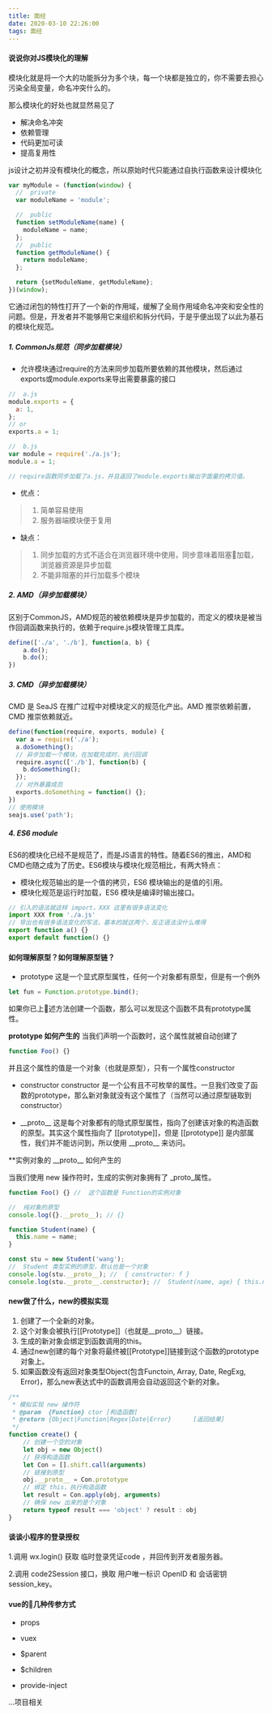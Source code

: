 ```yaml
---
title: 面经
date: 2020-03-10 22:26:00
tags: 面经
---
```


#### 说说你对JS模块化的理解

模块化就是将一个大的功能拆分为多个块，每一个块都是独立的，你不需要去担心污染全局变量，命名冲突什么的。

那么模块化的好处也就显然易见了

* 解决命名冲突
* 依赖管理
* 代码更加可读
* 提高复用性

js设计之初并没有模块化的概念，所以原始时代只能通过自执行函数来设计模块化

``` js
var myModule = (function(window) {
  //  private
  var moduleName = 'module';

  //  public
  function setModuleName(name) {
    moduleName = name;
  };
  //  public
  function getModuleName() {
    return moduleName;
  };

  return {setModuleName, getModuleName};
})(window);
```

它通过闭包的特性打开了一个新的作用域，缓解了全局作用域命名冲突和安全性的问题。但是，开发者并不能够用它来组织和拆分代码，于是乎便出现了以此为基石的模块化规范。

##### 1. CommonJs规范（同步加载模块）

* 允许模块通过require的方法来同步加载所要依赖的其他模块，然后通过exports或module.exports来导出需要暴露的接口

``` js
//  a.js
module.exports = {
  a: 1,
};
// or
exports.a = 1;

//  b.js
var module = require('./a.js');
module.a = 1;

// require函数同步加载了a.js，并且返回了module.exports输出字面量的拷贝值。
```

* 优点：

> 1. 简单容易使用
> 2. 服务器端模块便于复用

* 缺点：

> 1. 同步加载的方式不适合在浏览器环境中使用，同步意味着阻塞加载，浏览器资源是异步加载
> 2. 不能非阻塞的并行加载多个模块

##### 2. AMD（异步加载模块）

区别于CommonJS，AMD规范的被依赖模块是异步加载的，而定义的模块是被当作回调函数来执行的，依赖于require.js模块管理工具库。

``` js
define(['./a', './b'], function(a, b) {
    a.do();
    b.do();
})
```

##### 3. CMD（异步加载模块）

CMD 是 SeaJS 在推广过程中对模块定义的规范化产出。AMD 推崇依赖前置，CMD 推崇依赖就近。

``` js
define(function(require, exports, module) {
  var a = require('./a');
  a.doSomething();
  // 异步加载一个模块，在加载完成时，执行回调
  require.async(['./b'], function(b) {
    b.doSomething();
  });
  // 对外暴露成员
  exports.doSomething = function() {};
})
// 使用模块
seajs.use('path');
```

##### 4. ES6 module

ES6的模块化已经不是规范了，而是JS语言的特性。随着ES6的推出，AMD和CMD也随之成为了历史。ES6模块与模块化规范相比，有两大特点：

* 模块化规范输出的是一个值的拷贝，ES6 模块输出的是值的引用。
* 模块化规范是运行时加载，ES6 模块是编译时输出接口。

``` js
// 引入的语法就这样 import，XXX 这里有很多语法变化
import XXX from './a.js'
// 导出也有很多语法变化的写法，基本的就这两个，反正语法没什么难得
export function a() {}
export default function() {}
```

#### 如何理解原型？如何理解原型链？

* prototype
这是一个显式原型属性，任何一个对象都有原型，但是有一个例外

``` js
let fun = Function.prototype.bind();
```

如果你已上述方法创建一个函数，那么可以发现这个函数不具有prototype属性。

**prototype 如何产生的**
当我们声明一个函数时，这个属性就被自动创建了

``` js
function Foo() {}
```

并且这个属性的值是一个对象（也就是原型），只有一个属性constructor

* constructor
constructor 是一个公有且不可枚举的属性。一旦我们改变了函数的prototype，那么新对象就没有这个属性了（当然可以通过原型链取到constructor）

* \_\_proto\_\_
这是每个对象都有的隐式原型属性，指向了创建该对象的构造函数的原型。其实这个属性指向了 [[prototype]\]，但是 [[prototype]\] 是内部属性，我们并不能访问到，所以使用 \_\_proto\_\_ 来访问。

**实例对象的 \_\_proto\_\_ 如何产生的

当我们使用 new 操作符时，生成的实例对象拥有了 _proto_属性。

``` js
function Foo() {} //  这个函数是 Function的实例对象
```

``` js
//  纯对象的原型
console.log({}.__proto__); // {}

function Student(name) {
  this.name = name;
}

const stu = new Student('wang');
//  Student 类型实例的原型，默认也是一个对象
console.log(stu.__proto__); //  { constructor: f }
console.log(stu.__proto__.constructor); //  Student(name, age) { this.name = name }
```

#### new做了什么，new的模拟实现

1. 创建了一个全新的对象。
2. 这个对象会被执行[[Prototype]]（也就是__proto__）链接。
3. 生成的新对象会绑定到函数调用的this。
4. 通过new创建的每个对象将最终被[[Prototype]]链接到这个函数的prototype对象上。
5. 如果函数没有返回对象类型Object(包含Functoin, Array, Date, RegExg, Error)，那么new表达式中的函数调用会自动返回这个新的对象。

``` js
/**
 * 模拟实现 new 操作符
 * @param  {Function} ctor [构造函数]
 * @return {Object|Function|Regex|Date|Error}      [返回结果]
 */
function create() {
    // 创建一个空的对象
    let obj = new Object()
    // 获得构造函数
    let Con = [].shift.call(arguments)
    // 链接到原型
    obj.__proto__ = Con.prototype
    // 绑定 this，执行构造函数
    let result = Con.apply(obj, arguments)
    // 确保 new 出来的是个对象
    return typeof result === 'object' ? result : obj
}
```

#### 谈谈小程序的登录授权

1.调用 wx.login() 获取 临时登录凭证code ，并回传到开发者服务器。

2.调用 code2Session 接口，换取 用户唯一标识 OpenID 和 会话密钥 session_key。

#### vue的几种传参方式

* props

* vuex

* $parent

* $children

* provide-inject

...项目相关
